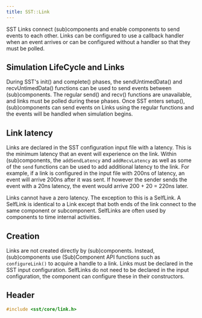 ```yaml
---
title: SST::Link
---
```


SST Links connect (sub)components and enable components to send events to each other. Links can be configured to use a callback handler when an event arrives or can be configured without a handler so that they must be polled.

## Simulation LifeCycle and Links
During SST's init() and complete() phases, the sendUntimedData() and recvUntimedData() functions can be used to send events between (sub)components. The regular send() and recv() functions are unavailable, and links must be polled during these phases. Once SST enters setup(), (sub)components can send events on Links using the regular functions and the events will be handled when simulation begins.

## Link latency
Links are declared in the SST configuration input file with a latency. This is the minimum latency that an event will experience on the link. Within (sub)components, the `addSendLatency` and `addRecvLatency` as well as some of the `send` functions can be used to add additional latency to the link. For example, if a link is configured in the input file with 200ns of latency, an event will arrive 200ns after it was sent. If however the sender sends the event with a 20ns latency, the event would arrive 200 + 20 = 220ns later.

Links cannot have a zero latency. The exception to this is a SelfLink. A SelfLink is identical to a Link except that both ends of the link connect to the same component or subcomponent. SelfLinks are often used by components to time internal activities.

## Creation
Links are not created directly by (sub)components. Instead, (sub)components use (Sub)Component API functions such as `configureLink()` to acquire a handle to a link. Links must be declared in the SST input configuration. SelfLinks do not need to be declared in the input configuration, the component can configure these in their constructors.

## Header
```cpp
#include <sst/core/link.h>
```
